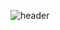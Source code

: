 ![header](https://capsule-render.vercel.app/api?type=waving&text=Welcome&height=300&color=5BFFB0&fontColor=ffffff)
